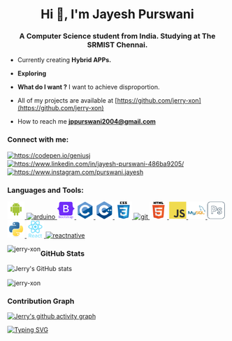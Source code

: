 <h1 align="center">Hi 👋, I'm Jayesh Purswani</h1>
<h3 align="center">A Computer Science student from India. Studying at The SRMIST Chennai.</h3>

- Currently creating **Hybrid APPs.**

- **Exploring**

- **What do I want ?** I want to achieve disproportion.

-  All of my projects are available at [https://github.com/jerry-xon](https://github.com/jerry-xon)

-  How to reach me **jppurswani2004@gmail.com**

<h3 align="left">Connect with me:</h3>
<p align="left">
<a href="https://codepen.io/https://codepen.io/geniusj" target="blank"><img align="center" src="https://raw.githubusercontent.com/rahuldkjain/github-profile-readme-generator/master/src/images/icons/Social/codepen.svg" alt="https://codepen.io/geniusj" height="30" width="40" /></a>
<a href="https://linkedin.com/in/https://www.linkedin.com/in/jayesh-purswani-486ba9205/" target="blank"><img align="center" src="https://raw.githubusercontent.com/rahuldkjain/github-profile-readme-generator/master/src/images/icons/Social/linked-in-alt.svg" alt="https://www.linkedin.com/in/jayesh-purswani-486ba9205/" height="30" width="40" /></a>
<a href="https://instagram.com/https://www.instagram.com/purswani.jayesh" target="blank"><img align="center" src="https://raw.githubusercontent.com/rahuldkjain/github-profile-readme-generator/master/src/images/icons/Social/instagram.svg" alt="https://www.instagram.com/purswani.jayesh" height="30" width="40" /></a>
</p>

<h3 align="left">Languages and Tools:</h3>
<p align="left"> <a href="https://developer.android.com" target="_blank" rel="noreferrer"> <img src="https://raw.githubusercontent.com/devicons/devicon/master/icons/android/android-original-wordmark.svg" alt="android" width="40" height="40"/> </a> <a href="https://www.arduino.cc/" target="_blank" rel="noreferrer"> <img src="https://cdn.worldvectorlogo.com/logos/arduino-1.svg" alt="arduino" width="40" height="40"/> </a> <a href="https://getbootstrap.com" target="_blank" rel="noreferrer"> <img src="https://raw.githubusercontent.com/devicons/devicon/master/icons/bootstrap/bootstrap-plain-wordmark.svg" alt="bootstrap" width="40" height="40"/> </a> <a href="https://www.cprogramming.com/" target="_blank" rel="noreferrer"> <img src="https://raw.githubusercontent.com/devicons/devicon/master/icons/c/c-original.svg" alt="c" width="40" height="40"/> </a> <a href="https://www.w3schools.com/cpp/" target="_blank" rel="noreferrer"> <img src="https://raw.githubusercontent.com/devicons/devicon/master/icons/cplusplus/cplusplus-original.svg" alt="cplusplus" width="40" height="40"/> </a> <a href="https://www.w3schools.com/css/" target="_blank" rel="noreferrer"> <img src="https://raw.githubusercontent.com/devicons/devicon/master/icons/css3/css3-original-wordmark.svg" alt="css3" width="40" height="40"/> </a> <a href="https://git-scm.com/" target="_blank" rel="noreferrer"> <img src="https://www.vectorlogo.zone/logos/git-scm/git-scm-icon.svg" alt="git" width="40" height="40"/> </a> <a href="https://www.w3.org/html/" target="_blank" rel="noreferrer"> <img src="https://raw.githubusercontent.com/devicons/devicon/master/icons/html5/html5-original-wordmark.svg" alt="html5" width="40" height="40"/> </a> <a href="https://developer.mozilla.org/en-US/docs/Web/JavaScript" target="_blank" rel="noreferrer"> <img src="https://raw.githubusercontent.com/devicons/devicon/master/icons/javascript/javascript-original.svg" alt="javascript" width="40" height="40"/> </a> <a href="https://www.mysql.com/" target="_blank" rel="noreferrer"> <img src="https://raw.githubusercontent.com/devicons/devicon/master/icons/mysql/mysql-original-wordmark.svg" alt="mysql" width="40" height="40"/> </a> <a href="https://www.photoshop.com/en" target="_blank" rel="noreferrer"> <img src="https://raw.githubusercontent.com/devicons/devicon/master/icons/photoshop/photoshop-line.svg" alt="photoshop" width="40" height="40"/> </a> <a href="https://www.python.org" target="_blank" rel="noreferrer"> <img src="https://raw.githubusercontent.com/devicons/devicon/master/icons/python/python-original.svg" alt="python" width="40" height="40"/> </a> <a href="https://reactjs.org/" target="_blank" rel="noreferrer"> <img src="https://raw.githubusercontent.com/devicons/devicon/master/icons/react/react-original-wordmark.svg" alt="react" width="40" height="40"/> </a> <a href="https://reactnative.dev/" target="_blank" rel="noreferrer"> <img src="https://reactnative.dev/img/header_logo.svg" alt="reactnative" width="40" height="40"/> </a> </p>

<p><img align="left" src="https://github-readme-stats.vercel.app/api/top-langs?username=jerry-xon&show_icons=true&locale=en&layout=compact" alt="jerry-xon" /></p>

### GitHub Stats
![Jerry's GitHub stats](https://github-readme-stats.vercel.app/api?username=jerry-xon&show_icons=true&theme=merko&rank_icon=percentile&api_domain=wakatime.com)


<p><img align="center" src="https://github-readme-streak-stats.herokuapp.com/?user=jerry-xon&" alt="jerry-xon" /></p>

### Contribution Graph
[![Jerry's github activity graph](https://github-readme-activity-graph.vercel.app/graph?username=jerry-xon&theme=github-compact)](https://github.com/ashutosh00710/github-readme-activity-graph)


[![Typing SVG](https://readme-typing-svg.herokuapp.com?font=Fira+Code&pause=1000&color=F7F7F7FF&background=FF000000&center=true&vCenter=true&random=false&width=1000&height=140&lines=Thank+you)](https://git.io/typing-svg)


